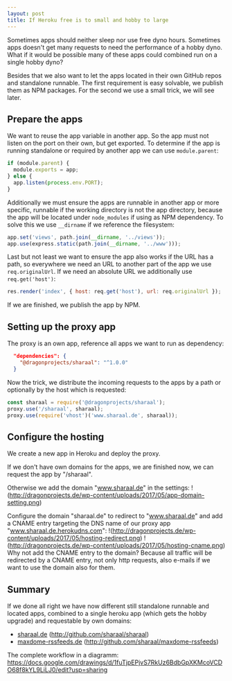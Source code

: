```yaml
---
layout: post
title: If Heroku free is to small and hobby to large
---
```


Sometimes apps should neither sleep nor use free dyno hours. Sometimes apps doesn't get many requests to need the performance of a hobby dyno.
What if it would be possible many of these apps could combined run on a single hobby dyno?

Besides that we also want to let the apps located in their own GitHub repos and standalone runnable. The first requirement is easy solvable, we publish them as NPM packages. For the second we use a small trick, we will see later.

## Prepare the apps

We want to reuse the app variable in another app. So the app must not listen on the port on their own, but get exported. To determine if the app is running standalone or required by another app we can use `module.parent`:
```javascript
if (module.parent) {
  module.exports = app;
} else {
  app.listen(process.env.PORT);
}
```

Additionally we must ensure the apps are runnable in another app or more specific, runnable if the working directory is not the app directory, because the app will be located under `node_modules` if using as NPM dependency. To solve this we use `__dirname` if we reference the filesystem:
```javascript
app.set('views', path.join(__dirname, '../views'));
app.use(express.static(path.join(__dirname, '../www')));
```

Last but not least we want to ensure the app also works if the URL has a path, so everywhere we need an URL to another part of the app we use `req.originalUrl`. If we need an absolute URL we additionally use `req.get('host')`:
```javascript
res.render('index', { host: req.get('host'), url: req.originalUrl });
```

If we are finished, we publish the app by NPM.

## Setting up the proxy app

The proxy is an own app, reference all apps we want to run as dependency:
```json
  "dependencies": {
    "@dragonprojects/sharaal": "^1.0.0"
  }
```

Now the trick, we distribute the incoming requests to the apps by a path or optionally by the host which is requested:
```javascript
const sharaal = require('@dragonprojects/sharaal');
proxy.use('/sharaal', sharaal);
proxy.use(require('vhost')('www.sharaal.de', sharaal));
```

## Configure the hosting

We create a new app in Heroku and deploy the proxy.

If we don't have own domains for the apps, we are finished now, we can request the app by "/sharaal". 

Otherwise we add the domain "www.sharaal.de" in the settings:
!(http://dragonprojects.de/wp-content/uploads/2017/05/app-domain-setting.png)

Configure the domain "sharaal.de" to redirect to "www.sharaal.de" and add a CNAME entry targeting the DNS name of our proxy app "www.sharaal.de.herokudns.com":
!(http://dragonprojects.de/wp-content/uploads/2017/05/hosting-redirect.png)
!(http://dragonprojects.de/wp-content/uploads/2017/05/hosting-cname.png)
Why not add the CNAME entry to the domain? Because all traffic will be redirected by a CNAME entry, not only http requests, also e-mails if we want to use the domain also for them.

## Summary

If we done all right we have now different still standalone runnable and located apps, combined to a single heroku app (which gets the hobby upgrade) and requestable by own domains:

* <a href="http://sharaal.de">sharaal.de</a> (<a href="http://github.com/sharaal/sharaal">http://github.com/sharaal/sharaal</a>)
* <a href="http://maxdome-rssfeeds.de">maxdome-rssfeeds.de</a> (<a href="http://github.com/sharaal/maxdome-rssfeeds">http://github.com/sharaal/maxdome-rssfeeds</a>)

The complete workflow in a diagramm: 
<a href="https://docs.google.com/drawings/d/1fuTjpEPjvS7RkUz6BdbGpXKMcoVCDO68f8kYL9LiLJ0/edit?usp=sharing">https://docs.google.com/drawings/d/1fuTjpEPjvS7RkUz6BdbGpXKMcoVCDO68f8kYL9LiLJ0/edit?usp=sharing</a>

